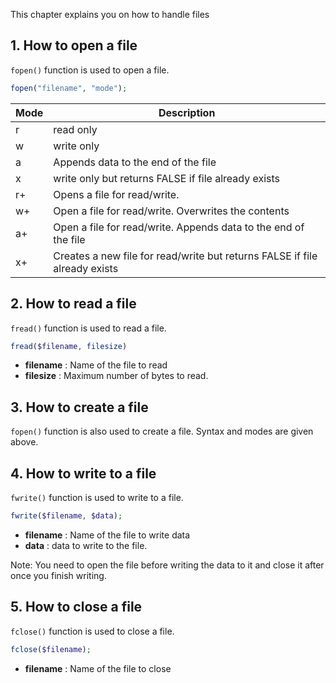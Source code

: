 This chapter explains you on how to handle files

## 1. How to open a file

`fopen()` function is used to open a file.

```php
fopen("filename", "mode");
```
|Mode | Description|
|----|----|
|r | read only|
|w | write only|
|a | Appends data to the end of the file |
|x | write only but returns FALSE if file already exists|
|r+| Opens a file for read/write.|
|w+| Open a file for read/write. Overwrites the contents|
|a+| Open a file for read/write. Appends data to the end of the file|
|x+| Creates a new file for read/write but returns FALSE if file already exists|

## 2. How to read a file

`fread()` function is used to read a file.

```php
fread($filename, filesize)
```
* **filename** : Name of the file to read
* **filesize** : Maximum number of bytes to read.


## 3. How to create a file

`fopen()` function is also used to create a file. Syntax and modes are given above.

## 4. How to write to a file

`fwrite()` function is used to write to a file.

```php
fwrite($filename, $data);
```

* **filename** : Name of the file to write data
* **data** : data to write to the file.

Note: You need to open the file before writing the data to it and close it after once you finish writing.











## 5. How to close a file

`fclose()` function is used to close a file.

```php
fclose($filename);
```
* **filename** : Name of the file to close
